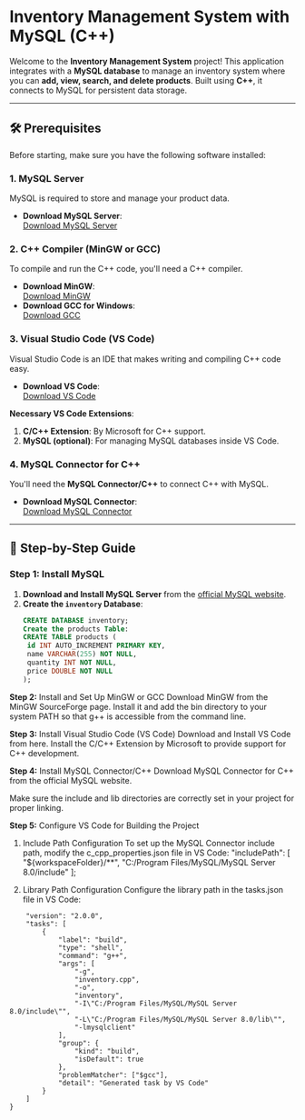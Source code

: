# Inventory Management System with MySQL (C++)

Welcome to the **Inventory Management System** project! This application integrates with a **MySQL database** to manage an inventory system where you can **add, view, search, and delete products**. Built using **C++**, it connects to MySQL for persistent data storage.

---

## 🛠️ Prerequisites

Before starting, make sure you have the following software installed:

### 1. **MySQL Server**  
MySQL is required to store and manage your product data.  
- **Download MySQL Server**:  
  [Download MySQL Server](https://dev.mysql.com/downloads/installer/)

### 2. **C++ Compiler (MinGW or GCC)**  
To compile and run the C++ code, you'll need a C++ compiler.  
- **Download MinGW**:  
  [Download MinGW](https://sourceforge.net/projects/mingw/)  
- **Download GCC for Windows**:  
  [Download GCC](https://gcc.gnu.org/)

### 3. **Visual Studio Code (VS Code)**  
Visual Studio Code is an IDE that makes writing and compiling C++ code easy.  
- **Download VS Code**:  
  [Download VS Code](https://code.visualstudio.com/)

**Necessary VS Code Extensions**:  
1. **C/C++ Extension**: By Microsoft for C++ support.  
2. **MySQL (optional)**: For managing MySQL databases inside VS Code.

### 4. **MySQL Connector for C++**  
You'll need the **MySQL Connector/C++** to connect C++ with MySQL.  
- **Download MySQL Connector**:  
  [Download MySQL Connector](https://dev.mysql.com/downloads/connector/cpp/)

---

## 🚀 Step-by-Step Guide

### Step 1: Install MySQL

1. **Download and Install MySQL Server** from the [official MySQL website](https://dev.mysql.com/downloads/installer/).
2. **Create the `inventory` Database**:
   ```sql
   CREATE DATABASE inventory;
   Create the products Table:
   CREATE TABLE products (
    id INT AUTO_INCREMENT PRIMARY KEY,
    name VARCHAR(255) NOT NULL,
    quantity INT NOT NULL,
    price DOUBLE NOT NULL
   );

**Step 2:** Install and Set Up MinGW or GCC
Download MinGW from the MinGW SourceForge page.
Install it and add the bin directory to your system PATH so that g++ is accessible from the command line.

**Step 3:** Install Visual Studio Code (VS Code)
Download and Install VS Code from here.
Install the C/C++ Extension by Microsoft to provide support for C++ development.



**Step 4:** Install MySQL Connector/C++
Download MySQL Connector for C++ from the official MySQL website.

Make sure the include and lib directories are correctly set in your project for proper linking.

**Step 5:** Configure VS Code for Building the Project
1. Include Path Configuration
To set up the MySQL Connector include path, modify the c_cpp_properties.json file in VS Code:
"includePath": [
    "${workspaceFolder}/**",
    "C:/Program Files/MySQL/MySQL Server 8.0/include"
];

2. Library Path Configuration
Configure the library path in the tasks.json file in VS Code:
```{
    "version": "2.0.0",
    "tasks": [
        {
            "label": "build",
            "type": "shell",
            "command": "g++",
            "args": [
                "-g",
                "inventory.cpp",
                "-o",
                "inventory",
                "-I\"C:/Program Files/MySQL/MySQL Server 8.0/include\"",
                "-L\"C:/Program Files/MySQL/MySQL Server 8.0/lib\"",
                "-lmysqlclient"
            ],
            "group": {
                "kind": "build",
                "isDefault": true
            },
            "problemMatcher": ["$gcc"],
            "detail": "Generated task by VS Code"
        }
    ]
}
